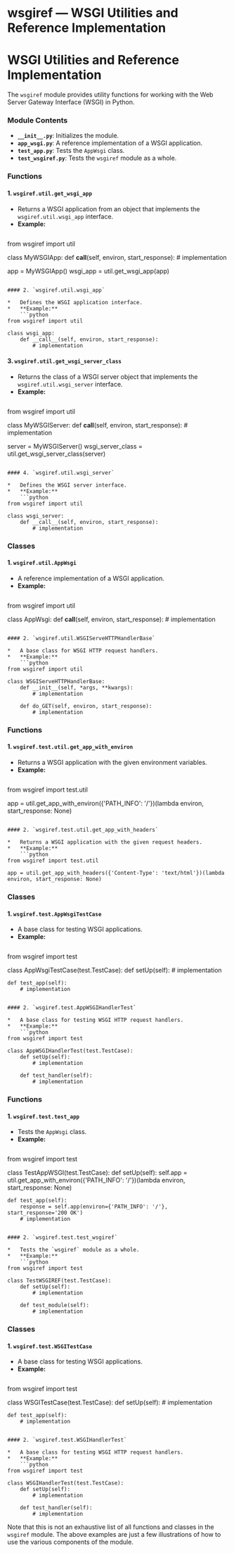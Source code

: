 # wsgiref — WSGI Utilities and Reference Implementation

**WSGI Utilities and Reference Implementation**
=====================================================

The `wsgiref` module provides utility functions for working with the Web Server Gateway Interface (WSGI) in Python.

### Module Contents

*   **`__init__.py`**: Initializes the module.
*   **`app_wsgi.py`**: A reference implementation of a WSGI application.
*   **`test_app.py`**: Tests the `AppWsgi` class.
*   **`test_wsgiref.py`**: Tests the `wsgiref` module as a whole.

### Functions

#### 1. `wsgiref.util.get_wsgi_app`

*   Returns a WSGI application from an object that implements the `wsgiref.util.wsgi_app` interface.
*   **Example:**
    ```python
from wsgiref import util

class MyWSGIApp:
    def __call__(self, environ, start_response):
        # implementation

app = MyWSGIApp()
wsgi_app = util.get_wsgi_app(app)
```

#### 2. `wsgiref.util.wsgi_app`

*   Defines the WSGI application interface.
*   **Example:**
    ```python
from wsgiref import util

class wsgi_app:
    def __call__(self, environ, start_response):
        # implementation
```

#### 3. `wsgiref.util.get_wsgi_server_class`

*   Returns the class of a WSGI server object that implements the `wsgiref.util.wsgi_server` interface.
*   **Example:**
    ```python
from wsgiref import util

class MyWSGIServer:
    def __call__(self, environ, start_response):
        # implementation

server = MyWSGIServer()
wsgi_server_class = util.get_wsgi_server_class(server)
```

#### 4. `wsgiref.util.wsgi_server`

*   Defines the WSGI server interface.
*   **Example:**
    ```python
from wsgiref import util

class wsgi_server:
    def __call__(self, environ, start_response):
        # implementation
```

### Classes

#### 1. `wsgiref.util.AppWsgi`

*   A reference implementation of a WSGI application.
*   **Example:**
    ```python
from wsgiref import util

class AppWsgi:
    def __call__(self, environ, start_response):
        # implementation
```

#### 2. `wsgiref.util.WSGIServeHTTPHandlerBase`

*   A base class for WSGI HTTP request handlers.
*   **Example:**
    ```python
from wsgiref import util

class WSGIServeHTTPHandlerBase:
    def __init__(self, *args, **kwargs):
        # implementation

    def do_GET(self, environ, start_response):
        # implementation
```

### Functions

#### 1. `wsgiref.test.util.get_app_with_environ`

*   Returns a WSGI application with the given environment variables.
*   **Example:**
    ```python
from wsgiref import test.util

app = util.get_app_with_environ({'PATH_INFO': '/'})(lambda environ, start_response: None)
```

#### 2. `wsgiref.test.util.get_app_with_headers`

*   Returns a WSGI application with the given request headers.
*   **Example:**
    ```python
from wsgiref import test.util

app = util.get_app_with_headers({'Content-Type': 'text/html'})(lambda environ, start_response: None)
```

### Classes

#### 1. `wsgiref.test.AppWsgiTestCase`

*   A base class for testing WSGI applications.
*   **Example:**
    ```python
from wsgiref import test

class AppWsgiTestCase(test.TestCase):
    def setUp(self):
        # implementation

    def test_app(self):
        # implementation
```

#### 2. `wsgiref.test.AppWSGIHandlerTest`

*   A base class for testing WSGI HTTP request handlers.
*   **Example:**
    ```python
from wsgiref import test

class AppWSGIHandlerTest(test.TestCase):
    def setUp(self):
        # implementation

    def test_handler(self):
        # implementation
```

### Functions

#### 1. `wsgiref.test.test_app`

*   Tests the `AppWsgi` class.
*   **Example:**
    ```python
from wsgiref import test

class TestAppWSGI(test.TestCase):
    def setUp(self):
        self.app = util.get_app_with_environ({'PATH_INFO': '/'})(lambda environ, start_response: None)

    def test_app(self):
        response = self.app(environ={'PATH_INFO': '/'}, start_response='200 OK')
        # implementation
```

#### 2. `wsgiref.test.test_wsgiref`

*   Tests the `wsgiref` module as a whole.
*   **Example:**
    ```python
from wsgiref import test

class TestWSGIREF(test.TestCase):
    def setUp(self):
        # implementation

    def test_module(self):
        # implementation
```

### Classes

#### 1. `wsgiref.test.WSGITestCase`

*   A base class for testing WSGI applications.
*   **Example:**
    ```python
from wsgiref import test

class WSGITestCase(test.TestCase):
    def setUp(self):
        # implementation

    def test_app(self):
        # implementation
```

#### 2. `wsgiref.test.WSGIHandlerTest`

*   A base class for testing WSGI HTTP request handlers.
*   **Example:**
    ```python
from wsgiref import test

class WSGIHandlerTest(test.TestCase):
    def setUp(self):
        # implementation

    def test_handler(self):
        # implementation
```

Note that this is not an exhaustive list of all functions and classes in the `wsgiref` module. The above examples are just a few illustrations of how to use the various components of the module.

